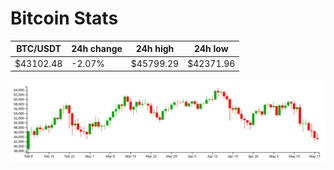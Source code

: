 # Bitcoin Stats

BTC/USDT|24h change|24h high|24h low|
|---|---|---|---|
|$43102.48|-2.07%|$45799.29|$42371.96|

<img src="./chart.svg">
